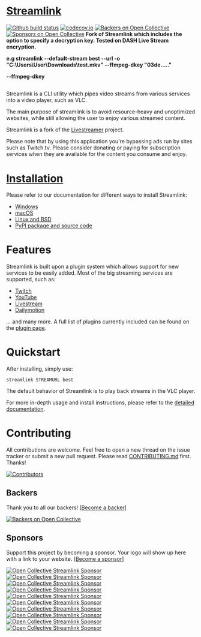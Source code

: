 # [Streamlink][streamlink-website]

[![Github build status][workflow-status-badge]][workflow-status]
[![codecov.io][codecov-coverage-badge]][codecov-coverage] [![Backers on Open Collective][opencollective-backers-badge]](#backers) [![Sponsors on Open Collective][opencollective-sponsors-badge]](#sponsors)
**Fork of Streamlink which includes the option to specify a decryption key. Tested on DASH Live Stream encryption.**  

**e.g streamlink --default-stream best --url -o "C:\Users\User\Downloads\test.mkv" --ffmpeg-dkey "03de....."**  

**--ffmpeg-dkey**

## 
Streamlink is a CLI utility which pipes video streams from various services into a video player, such as VLC.

The main purpose of streamlink is to avoid resource-heavy and unoptimized websites, while still allowing the user to enjoy various streamed content.

Streamlink is a fork of the [Livestreamer][livestreamer] project.

Please note that by using this application you're bypassing ads run by
sites such as Twitch.tv. Please consider donating or paying for subscription
services when they are available for the content you consume and enjoy.


# [Installation][streamlink-installation]

Please refer to our documentation for different ways to install Streamlink:

- [Windows][streamlink-installation-windows]
- [macOS][streamlink-installation-macos]
- [Linux and BSD][streamlink-installation-linux-and-bsd]
- [PyPI package and source code][streamlink-installation-pypi-source]

# Features

Streamlink is built upon a plugin system which allows support for new services to be easily added.
Most of the big streaming services are supported, such as:

- [Twitch](https://www.twitch.tv)
- [YouTube](https://www.youtube.com)
- [Livestream](https://livestream.com)
- [Dailymotion](https://www.dailymotion.com)

... and many more. A full list of plugins currently included can be found on the [plugin page][streamlink-plugins].


# Quickstart

After installing, simply use:

```
streamlink STREAMURL best
```

The default behavior of Streamlink is to play back streams in the VLC player.

For more in-depth usage and install instructions, please refer to the [detailed documentation][streamlink-documentation].


# Contributing

All contributions are welcome.
Feel free to open a new thread on the issue tracker or submit a new pull request.
Please read [CONTRIBUTING.md][contributing] first. Thanks!

[![Contributors][opencollective-contributors]][contributors]


## Backers

Thank you to all our backers! \[[Become a backer][opencollective-backer]\]

[![Backers on Open Collective][opencollective-backers-image]][opencollective-backers]


## Sponsors

Support this project by becoming a sponsor. Your logo will show up here with a link to your website. \[[Become a sponsor][opencollective-sponsor]\]

[![Open Collective Streamlink Sponsor](https://opencollective.com/streamlink/sponsor/0/avatar.svg)](https://opencollective.com/streamlink/sponsor/0/website)
[![Open Collective Streamlink Sponsor](https://opencollective.com/streamlink/sponsor/1/avatar.svg)](https://opencollective.com/streamlink/sponsor/1/website)
[![Open Collective Streamlink Sponsor](https://opencollective.com/streamlink/sponsor/2/avatar.svg)](https://opencollective.com/streamlink/sponsor/2/website)
[![Open Collective Streamlink Sponsor](https://opencollective.com/streamlink/sponsor/3/avatar.svg)](https://opencollective.com/streamlink/sponsor/3/website)
[![Open Collective Streamlink Sponsor](https://opencollective.com/streamlink/sponsor/4/avatar.svg)](https://opencollective.com/streamlink/sponsor/4/website)
[![Open Collective Streamlink Sponsor](https://opencollective.com/streamlink/sponsor/5/avatar.svg)](https://opencollective.com/streamlink/sponsor/5/website)
[![Open Collective Streamlink Sponsor](https://opencollective.com/streamlink/sponsor/6/avatar.svg)](https://opencollective.com/streamlink/sponsor/6/website)
[![Open Collective Streamlink Sponsor](https://opencollective.com/streamlink/sponsor/7/avatar.svg)](https://opencollective.com/streamlink/sponsor/7/website)
[![Open Collective Streamlink Sponsor](https://opencollective.com/streamlink/sponsor/8/avatar.svg)](https://opencollective.com/streamlink/sponsor/8/website)
[![Open Collective Streamlink Sponsor](https://opencollective.com/streamlink/sponsor/9/avatar.svg)](https://opencollective.com/streamlink/sponsor/9/website)


  [streamlink-website]: https://streamlink.github.io
  [streamlink-plugins]: https://streamlink.github.io/plugins.html
  [streamlink-documentation]: https://streamlink.github.io/cli.html
  [streamlink-installation]: https://streamlink.github.io/install.html
  [streamlink-installation-windows]: https://streamlink.github.io/install.html#windows
  [streamlink-installation-macos]: https://streamlink.github.io/install.html#macos
  [streamlink-installation-linux-and-bsd]: https://streamlink.github.io/install.html#linux-and-bsd
  [streamlink-installation-pypi-source]: https://streamlink.github.io/install.html#pypi-package-and-source-code
  [livestreamer]: https://github.com/chrippa/livestreamer
  [contributing]: https://github.com/streamlink/streamlink/blob/master/CONTRIBUTING.md
  [changelog]: https://github.com/streamlink/streamlink/blob/master/CHANGELOG.rst
  [contributors]: https://github.com/streamlink/streamlink/graphs/contributors
  [workflow-status]: https://github.com/streamlink/streamlink/actions?query=event%3Apush
  [workflow-status-badge]: https://github.com/streamlink/streamlink/workflows/Test,%20build%20and%20deploy/badge.svg?branch=master&event=push
  [codecov-coverage]: https://codecov.io/github/streamlink/streamlink?branch=master
  [codecov-coverage-badge]: https://codecov.io/github/streamlink/streamlink/coverage.svg?branch=master
  [opencollective-contributors]: https://opencollective.com/streamlink/contributors.svg?width=890
  [opencollective-backer]: https://opencollective.com/streamlink#backer
  [opencollective-backers]: https://opencollective.com/streamlink#backers
  [opencollective-backers-image]: https://opencollective.com/streamlink/backers.svg?width=890
  [opencollective-sponsor]: https://opencollective.com/streamlink#sponsor
  [opencollective-backers-badge]: https://opencollective.com/streamlink/backers/badge.svg
  [opencollective-sponsors-badge]: https://opencollective.com/streamlink/sponsors/badge.svg
